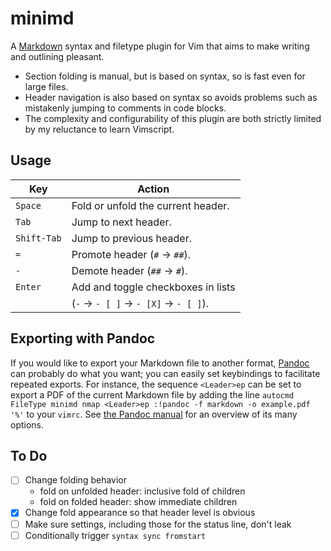 # minimd

A [Markdown](https://commonmark.org/) syntax and filetype plugin for Vim that aims to make writing and outlining pleasant.

- Section folding is manual, but is based on syntax, so is fast even for large files.
- Header navigation is also based on syntax so avoids problems such as mistakenly jumping to comments in code blocks.
- The complexity and configurability of this plugin are both strictly limited by my reluctance to learn Vimscript.

## Usage

| Key         | Action                                 |
| ----------- | -------------------------------------- |
| `Space`     | Fold or unfold the current header.     |
| `Tab`       | Jump to next header.                   |
| `Shift-Tab` | Jump to previous header.               |
| `=`         | Promote header (`#` → `##`).           |
| `-`         | Demote header (`##` → `#`).            |
| `Enter`     | Add and toggle checkboxes in lists     |
|             | (`-` → `- [ ]` → `- [X]` → `- [ ]`).   |

## Exporting with Pandoc

If you would like to export your Markdown file to another format, [Pandoc](https://pandoc.org/) can probably do what you want; you can easily set keybindings to facilitate repeated exports.  For instance, the sequence `<Leader>ep` can be set to export a PDF of the current Markdown file by adding the line `autocmd FileType minimd nmap <Leader>ep :!pandoc -f markdown -o example.pdf '%'` to your `vimrc`.  See [the Pandoc manual](https://pandoc.org/MANUAL.html) for an overview of its many options.

## To Do

- [ ] Change folding behavior
    - fold on unfolded header: inclusive fold of children
    - fold on folded header: show immediate children
- [X] Change fold appearance so that header level is obvious
- [ ] Make sure settings, including those for the status line, don't leak
- [ ] Conditionally trigger `syntax sync fromstart`
